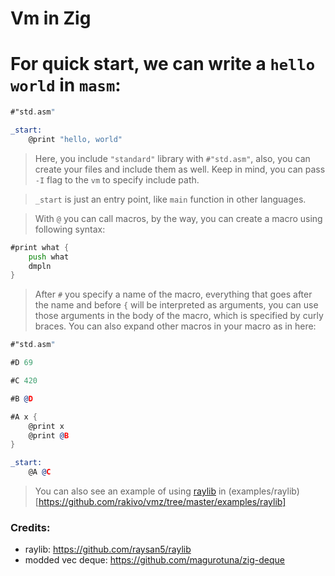 # Vm in Zig

# For quick start, we can write a `hello world` in `masm`:
```asm
#"std.asm"

_start:
    @print "hello, world"
```

> Here, you include `"standard"` library with `#"std.asm"`, also, you can create your files and include them as well. Keep in mind, you can pass `-I` flag to the `vm` to specify include path.

> `_start` is just an entry point, like `main` function in other languages.

> With `@` you can call macros, by the way, you can create a macro using following syntax:
```asm
#print what {
    push what
    dmpln
}
```
> After `#` you specify a name of the macro, everything that goes after the name and before `{` will be interpreted as arguments, you can use those arguments in the body of the macro, which is specified by curly braces. You can also expand other macros in your macro as in here:
```asm
#"std.asm"

#D 69

#C 420

#B @D

#A x {
    @print x
    @print @B
}

_start:
    @A @C
```

> You can also see an example of using [raylib](https://github.com/raysan5/raylib) in (examples/raylib)[https://github.com/rakivo/vmz/tree/master/examples/raylib]

### Credits:
- raylib: <https://github.com/raysan5/raylib>
- modded vec deque: <https://github.com/magurotuna/zig-deque>
